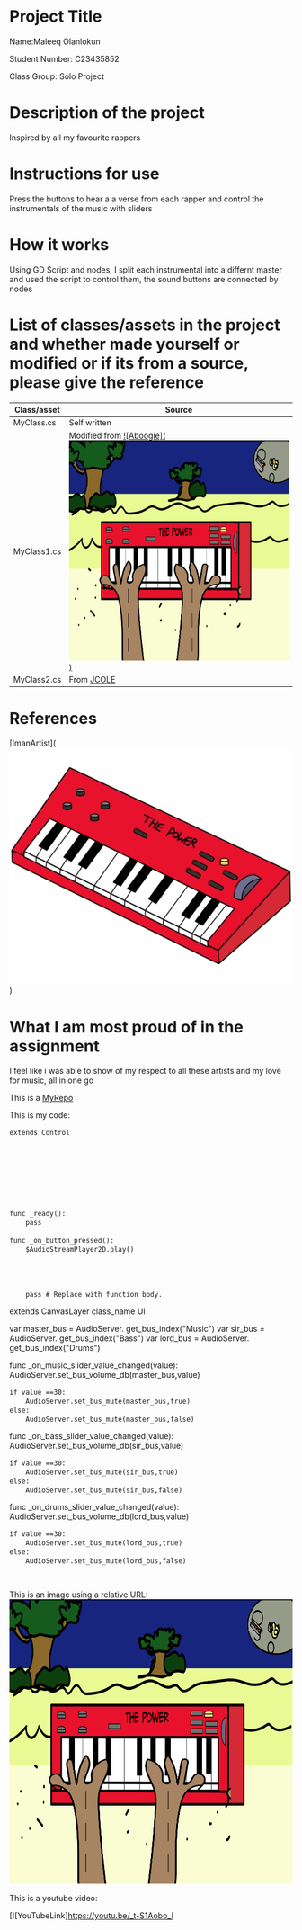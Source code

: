 # Project Title

Name:Maleeq Olanlokun

Student Number: C23435852

Class Group: Solo Project

# Description of the project
Inspired by all my favourite rappers

# Instructions for use
Press the buttons to hear a a verse from each rapper and control the instrumentals of the music with sliders
# How it works
Using GD Script and nodes, I split each instrumental into a differnt master and used the script to control them, the sound buttons are connected by nodes

# List of classes/assets in the project and whether made yourself or modified or if its from a source, please give the reference

| Class/asset | Source |
|-----------|-----------|
| MyClass.cs | Self written |![Made by Me](<c:\Users\C23435852\Pictures\Screenshots\Tribute.png>)
| MyClass1.cs | Modified from [![Aboogie](![alt text](image.png))]() |
| MyClass2.cs | From [JCOLE]() |![alt text](![alt text](image-1.png))

# References
[ImanArtist](![alt text](image-2.png))

# What I am most proud of in the assignment
I feel like i was able to show of my respect to all these artists and my love for music, all in one go


This is a [MyRepo](https://github.com/MaleeqOlan/GP-2023)


This is my code:

```GD Script
extends Control








func _ready():
	pass

func _on_button_pressed():
	$AudioStreamPlayer2D.play()
	
	
	
	
	pass # Replace with function body.

```
extends CanvasLayer
class_name UI

var master_bus = AudioServer. get_bus_index("Music")
var sir_bus = AudioServer. get_bus_index("Bass")
var lord_bus = AudioServer. get_bus_index("Drums")

func _on_music_slider_value_changed(value):
	AudioServer.set_bus_volume_db(master_bus,value)
	
	if value ==30:
		AudioServer.set_bus_mute(master_bus,true)
	else:
		AudioServer.set_bus_mute(master_bus,false)


func _on_bass_slider_value_changed(value):
	AudioServer.set_bus_volume_db(sir_bus,value)
	
	if value ==30:
		AudioServer.set_bus_mute(sir_bus,true)
	else:
		AudioServer.set_bus_mute(sir_bus,false)


func _on_drums_slider_value_changed(value):
	AudioServer.set_bus_volume_db(lord_bus,value)
	
	if value ==30:
		AudioServer.set_bus_mute(lord_bus,true)
	else:
		AudioServer.set_bus_mute(lord_bus,false)


```


```

This is an image using a relative URL:![ImageFromGodot](image.png)


This is a youtube video:

[![YouTubeLink]https://youtu.be/_t-S1Aobo_I

